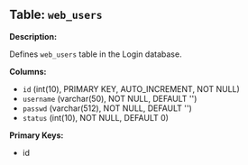 ## Table: `web_users`

**Description:**

Defines `web_users` table in the Login database.

**Columns:**
- `id` (int(10), PRIMARY KEY, AUTO_INCREMENT, NOT NULL)
- `username` (varchar(50), NOT NULL, DEFAULT '')
- `passwd` (varchar(512), NOT NULL, DEFAULT '')
- `status` (int(10), NOT NULL, DEFAULT 0)

**Primary Keys:**
- id